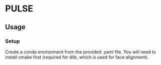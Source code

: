 # PULSE

## Usage 

### Setup

Create a conda environment from the provided .yaml file. You will need to install cmake first (required for dlib, which is used for face alignment). 